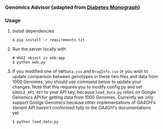 ### Genomics Advisor (adapted from [Diabetes Monograph](https://github.com/smart-on-fhir/diabetes-monograph-app))
### Usage
1. Install dependencies

	```
	$ pip install -r requirements.txt
	```

2. Run the server locally with

	```
	# WSGI object is web:app
	$ python web.py
	```
3. If you modified one of `SNPData.csv` and `DrugInfo.csv` or you wish to update comparison between genotypes in these two files and data from 1000 Genomes, you should use command below to update your changes. Note that this requires you to modify config.py and set `GOOGLE_API_KEY` to your API key, because `load_data.py` relies on Google Genomics API for getting data from 1000 Genomes. Currently we only support Goolge Genomics because other implementations of *GA4GH*'s *Variant* API haven't conformed fully to the *GA4GH*'s documentations yet.
	
	```
	$ python load_data.py
	```
